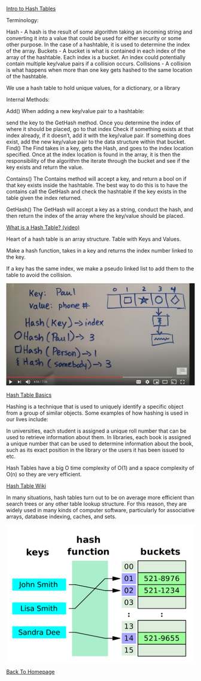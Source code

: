 [Intro to Hash Tables](https://codefellows.github.io/common_curriculum/data_structures_and_algorithms/Code_401/class-30/resources/Hashtables.html)

Terminology:

Hash - A hash is the result of some algorithm taking an incoming string and converting it into a value that could be used for either security or some other purpose. In the case of a hashtable, it is used to determine the index of the array.
Buckets - A bucket is what is contained in each index of the array of the hashtable. Each index is a bucket. An index could potentially contain multiple key/value pairs if a collision occurs.
Collisions - A collision is what happens when more than one key gets hashed to the same location of the hashtable.

We use a hash table to hold unique values, for a dictionary, or a library

Internal Methods:

Add()
When adding a new key/value pair to a hashtable:

send the key to the GetHash method.
Once you determine the index of where it should be placed, go to that index
Check if something exists at that index already, if it doesn’t, add it with the key/value pair.
If something does exist, add the new key/value pair to the data structure within that bucket.
Find()
The Find takes in a key, gets the Hash, and goes to the index location specified. Once at the index location is found in the array, it is then the responsibility of the algorithm the iterate through the bucket and see if the key exists and return the value.

Contains()
The Contains method will accept a key, and return a bool on if that key exists inside the hashtable. The best way to do this is to have the contains call the GetHash and check the hashtable if the key exists in the table given the index returned.

GetHash()
The GetHash will accept a key as a string, conduct the hash, and then return the index of the array where the key/value should be placed.

[What is a Hash Table? (video)](https://www.youtube.com/watch?v=MfhjkfocRR0)

Heart of a hash table is an array structure. Table with Keys and Values. 

Make a hash function, takes in a key and returns the index number linked to the key.

If a key has the same index, we make a pseudo linked list to add them to the table to avoid the collision.

![Hash table](../assets/hash-table.png)



[Hash Table Basics](https://www.hackerearth.com/practice/data-structures/hash-tables/basics-of-hash-tables/tutorial/)

Hashing is a technique that is used to uniquely identify a specific object from a group of similar objects. Some examples of how hashing is used in our lives include:

In universities, each student is assigned a unique roll number that can be used to retrieve information about them.
In libraries, each book is assigned a unique number that can be used to determine information about the book, such as its exact position in the library or the users it has been issued to etc.

Hash Tables have a big O time complexity of O(1) and a space complexity of O(n) so they are very efficient.

[Hash Table Wiki](https://en.wikipedia.org/wiki/Hash_table)

In many situations, hash tables turn out to be on average more efficient than search trees or any other table lookup structure. For this reason, they are widely used in many kinds of computer software, particularly for associative arrays, database indexing, caches, and sets.

![Second Hash Table](../assets/hash-table-2.png)

[Back To Homepage](https://leethomas13.github.io/201-reading-notes/)